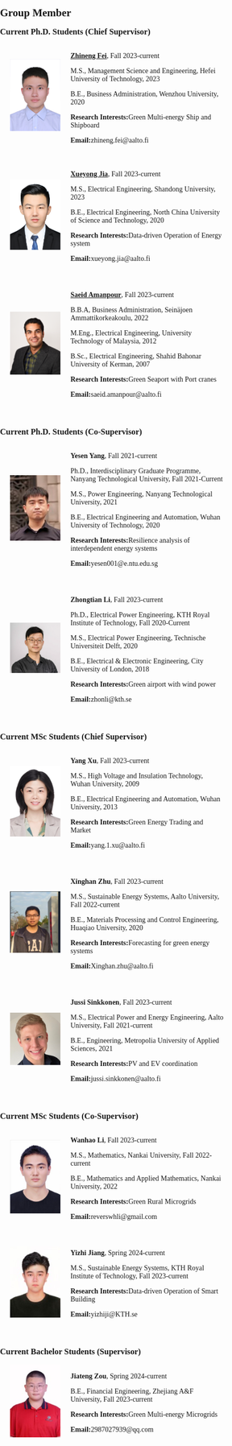 <h1 id="members"></h1>

<h2 style="margin: 30px 0px -15px;">Group Member<temp style="font-size:15px;"></temp></h2>

<style>
  body {
    font-family: "Times New Roman", sans-serif;
    margin: 0;
    padding: 0;
    box-sizing: border-box;
  }

  figure {
    display: flex;
    align-items: center;
    padding: 20px;
    margin-left: 0; 
  }

 img {
    /* width: 10;
    height: auto; */
    margin-right: 20px;
  } 

  figcaption {
    margin: 0;
  }

</style>

<body>

<h3 style="margin: 30px 0px 5px;">Current Ph.D. Students (Chief Supervisor)</h3>

<figure style="padding-top: 2px;">
  <img src="./assets/img/Zhineng.png" alt="Description" width="100" height="auto">
  <figcaption>
    <p style="margin-bottom: 1px;"><a href="https://scholar.google.com.hk/citations?user=U3qM0kAAAAAJ&hl=en&oi=ao"><strong>Zhineng Fei</strong></a>, Fall 2023-current</p>
    <p style="margin-bottom: 1px;">M.S., Management Science and Engineering, Hefei University of Technology, 2023</p>
    <p style="margin-bottom: 1px;">B.E., Business Administration, Wenzhou University, 2020</p>
    <p style="margin-bottom: 1px;"><strong>Research Interests:</strong>Green Multi-energy Ship and Shipboard</p>
    <p style="margin-bottom: 1px;"><strong>Email:</strong>zhineng.fei@aalto.fi</p>
  </figcaption>
</figure>
<figure style="padding-top: 2px;">
  <img src="./assets/img/Jia.png" alt="Description" width="100" height="auto">
  <figcaption style="margin-bottom: 5px;">
    <p style="margin-bottom: 1px;"><a href="https://scholar.google.com.hk/citations?user=blA_MDsAAAAJ&hl=en&oi=ao"><strong>Xueyong Jia</strong></a>, Fall 2023-current</p>
    <p style="margin-bottom: 1px;">M.S., Electrical Engineering, Shandong University, 2023</p>
    <p style="margin-bottom: 1px;">B.E., Electrical Engineering, North China University of Science and Technology, 2020</p>
    <p style="margin-bottom: 1px;"><strong>Research Interests:</strong>Data-driven Operation of Energy system</p>
    <p style="margin-bottom: 1px;"><strong>Email:</strong>xueyong.jia@aalto.fi</p>
  </figcaption>
</figure>
<figure style="padding-top: 2px;">
  <img src="./assets/img/Amanpour.png" alt="Description" width="100" height="auto">
  <figcaption style="margin-bottom: 5px;">
    <p style="margin-bottom: 1px;"><a href="https://scholar.google.com.hk/citations?hl=en&user=kPJ0CpQAAAAJ"><strong>Saeid Amanpour</strong></a>, Fall 2023-current</p>
    <p style="margin-bottom: 1px;">B.B.A, Business Administration, Seinäjoen Ammattikorkeakoulu, 2022</p>
    <p style="margin-bottom: 1px;">M.Eng., Electrical Engineering, University Technology of Malaysia, 2012</p>
    <p style="margin-bottom: 1px;">B.Sc., Electrical Engineering, Shahid Bahonar University of Kerman, 2007</p>
    <p style="margin-bottom: 1px;"><strong>Research Interests:</strong>Green Seaport with Port cranes</p>
    <p style="margin-bottom: 1px;"><strong>Email:</strong>saeid.amanpour@aalto.fi</p>
  </figcaption>
</figure>

<h3 style="margin: 30px 0px 5px;">Current Ph.D. Students (Co-Supervisor)</h3>
<figure style="padding-top: 2px;">
  <img src="./assets/img/Yesen.png" alt="Description" width="100" height="auto">
  <figcaption style="margin-bottom: 5px;">
    <p style="margin-bottom: 1px;"><strong>Yesen Yang</strong>, Fall 2021-current</p>
    <p style="margin-bottom: 1px;">Ph.D., Interdisciplinary Graduate Programme, Nanyang Technological University, Fall 2021-Current</p>
    <p style="margin-bottom: 1px;">M.S., Power Engineering, Nanyang Technological University, 2021</p>
    <p style="margin-bottom: 1px;">B.E., Electrical Engineering and Automation, Wuhan University of Technology, 2020</p>
    <p style="margin-bottom: 1px;"><strong>Research Interests:</strong>Resilience analysis of interdependent energy systems</p>
    <p style="margin-bottom: 1px;"><strong>Email:</strong>yesen001@e.ntu.edu.sg</p>
  </figcaption>
</figure>
<figure style="padding-top: 2px;">
  <img src="./assets/img/zhongtian.png" alt="Description" width="100" height="auto">
  <figcaption style="margin-bottom: 5px;">
    <p style="margin-bottom: 1px;"><strong>Zhongtian Li</strong>, Fall 2023-current</p>
    <p style="margin-bottom: 1px;">Ph.D., Electrical Power Engineering, KTH Royal Institute of Technology, Fall 2020-Current</p>
    <p style="margin-bottom: 1px;">M.S., Electrical Power Engineering, Technische Universiteit Delft, 2020</p>
    <p style="margin-bottom: 1px;">B.E., Electrical & Electronic Engineering, City University of London, 2018</p>
    <p style="margin-bottom: 1px;"><strong>Research Interests:</strong>Green airport with wind power</p>
    <p style="margin-bottom: 1px;"><strong>Email:</strong>zhonli@kth.se</p>
  </figcaption>
</figure>

<h3 style="margin: 30px 0px 5px;">Current MSc Students (Chief Supervisor)</h3>
<figure style="padding-top: 2px;">
  <img src="./assets/img/xuyang.png" alt="Description" width="100" height="auto">
  <figcaption style="margin-bottom: 5px;">
    <p style="margin-bottom: 1px;"><strong>Yang Xu</strong>, Fall 2023-current</p>
    <p style="margin-bottom: 1px;">M.S., High Voltage and Insulation Technology, Wuhan University, 2009</p>
    <p style="margin-bottom: 1px;">B.E., Electrical Engineering and Automation, Wuhan University, 2013</p>
    <p style="margin-bottom: 1px;"><strong>Research Interests:</strong>Green Energy Trading and Market</p>
    <p style="margin-bottom: 1px;"><strong>Email:</strong>yang.1.xu@aalto.fi</p>
  </figcaption>
</figure>
<figure style="padding-top: 2px;">
  <img src="./assets/img/xinghan.png" alt="Description" width="100" height="auto">
  <figcaption style="margin-bottom: 5px;">
    <p style="margin-bottom: 1px;"><strong>Xinghan Zhu</strong>, Fall 2023-current</p>
    <p style="margin-bottom: 1px;">M.S., Sustainable Energy Systems, Aalto University, Fall 2022-current</p>
    <p style="margin-bottom: 1px;">B.E., Materials Processing and Control Engineering,  Huaqiao University, 2020</p>
    <p style="margin-bottom: 1px;"><strong>Research Interests:</strong>Forecasting for green energy systems</p>
    <p style="margin-bottom: 1px;"><strong>Email:</strong>Xinghan.zhu@aalto.fi</p>
  </figcaption>
</figure>
<figure style="padding-top: 2px;">
  <img src="./assets/img/Sinkkonen.png" alt="Description" width="100" height="auto">
  <figcaption style="margin-bottom: 5px;">
    <p style="margin-bottom: 1px;"><strong>Jussi Sinkkonen</strong>, Fall 2023-current</p>
    <p style="margin-bottom: 1px;">M.S., Electrical Power and Energy Engineering, Aalto University, Fall 2021-current</p>
    <p style="margin-bottom: 1px;">B.E., Engineering, Metropolia University of Applied Sciences, 2021</p>
    <p style="margin-bottom: 1px;"><strong>Research Interests:</strong>PV and EV coordination</p>
    <p style="margin-bottom: 1px;"><strong>Email:</strong>jussi.sinkkonen@aalto.fi</p>
  </figcaption>
</figure>

<h3 style="margin: 30px 0px 5px;">Current MSc Students (Co-Supervisor)</h3>
<figure style="padding-top: 2px;">
  <img src="./assets/img/wanhao.png" alt="Description" width="100" height="auto">
  <figcaption style="margin-bottom: 5px;">
    <p style="margin-bottom: 1px;"><strong>Wanhao Li</strong>, Fall 2023-current</p>
    <p style="margin-bottom: 1px;">M.S., Mathematics, Nankai University, Fall 2022-current</p>
    <p style="margin-bottom: 1px;">B.E., Mathematics and Applied Mathematics, Nankai University, 2022</p>
    <p style="margin-bottom: 1px;"><strong>Research Interests:</strong>Green Rural Microgrids</p>
    <p style="margin-bottom: 1px;"><strong>Email:</strong>reverswhli@gmail.com</p>
  </figcaption>
</figure>
<figure style="padding-top: 2px;">
  <img src="./assets/img/Yizhi.png" alt="Description" width="100" height="auto">
  <figcaption style="margin-bottom: 5px;">
    <p style="margin-bottom: 1px;"><strong>Yizhi Jiang</strong>, Spring 2024-current</p>
    <p style="margin-bottom: 1px;">M.S., Sustainable Energy Systems, KTH Royal Institute of Technology, Fall 2023-current</p>
    <p style="margin-bottom: 1px;"><strong>Research Interests:</strong>Data-driven Operation of Smart Building</p>
    <p style="margin-bottom: 1px;"><strong>Email:</strong>yizhiji@KTH.se</p>
  </figcaption>
</figure>
<h3 style="margin: 30px 0px 5px;">Current Bachelor Students (Supervisor)</h3>
<figure style="padding-top: 2px;">
  <img src="./assets/img/Jiateng.png" alt="Description" width="100" height="auto">
  <figcaption style="margin-bottom: 5px;">
    <p style="margin-bottom: 1px;"><strong>Jiateng Zou</strong>, Spring 2024-current</p>
    <p style="margin-bottom: 1px;">B.E., Financial Engineering, Zhejiang A&F University, Fall 2023-current</p>
    <p style="margin-bottom: 1px;"><strong>Research Interests:</strong>Green Multi-energy Microgrids</p>
    <p style="margin-bottom: 1px;"><strong>Email:</strong>2987027939@qq.com</p>
  </figcaption>
</figure>

</body>






































<!-- <li><strong>[NOV. 2023]</strong> <span style="color:#e74d3c"><a href="https://icloud.songchen.science/?/AHE%20Measurement/">I-V Measurement System</a></span> has been released.</li>
<li><strong>[OCT. 2023]</strong> The Tech Blog <span style="color:#e74d3c"><a href="https://songchen.science/blog/">"The Hitchhiker's Guide to Galaxy"</a></span> has now integrated an <span style="color:#e74d3c"><a href="https://icloud.songchen.science">onedrive file list program</a></span> implemented by calling API.</li>
<li><strong>[OCT. 2023]</strong> The Tech Blog <span style="color:#e74d3c"><a href="https://songchen.science/blog/">"The Hitchhiker's Guide to Galaxy"</a></span> has now a <span style="color:#e74d3c"><a href="https://songchen.science/blog/zh-CN">chinese version</a></span>. The content inside can be separately edited. Later maybe a german version.</li>
<li><strong>[OCT. 2023]</strong> A Tech Blog <span style="color:#e74d3c"><a href="https://songchen.science/blog/">"The Hitchhiker's Guide to Galaxy"</a></span> was integrated to this personal homepage, the webblog is based on <span style="color:#e74d3c"><a href="https://hexo.io/">Hexo</a></span>: a webblog framework</li>
<li><strong>[SEP. 2023]</strong> The BeMAGIC Final Event will be held between 14-15 December 2023 at <span style="color:#e74d3c"><a href="https://www.uab.cat/web/universitat-autonoma-de-barcelona-1345467954774.html">UAB</a></span>, Barcelona, Spain.</li>	
<li><strong>[AUG. 2023]</strong> <a href="https://song-chen1.github.io/">Personal Homepage</a>, I will begin to upload some built-by-myself softwares and scripts to the <span style="color:#e74d3c"><a href="https://github.com/song-chen1/">GitHub</a></span> to help this community.</li>
<li><strong>[AUG. 2023]</strong> I will participate in the upcoming 13th Joint European Magnetic Symposia <a href="https://www.jems2023.es/">JEMS2023</a>, in the form of poster presentation with the title <span style="color:#e74d3c"><a href="./assets/files/JEMS2023_Song">Reversible magneto-Ionic effect in crystallized W-CoFeB-MgO-HfO2 ultra-thin films with perpendicular anisotropy.</a></span></li>
<li><strong>[JUN. 2023]</strong> Secondment at the institute <a href="https://www.imm.cnr.it/">CNR-IMM</a>, in collarboartion with professor <span style="color:#e74d3c"><a href="https://www.mdm.imm.cnr.it/users/lamperti-alessio">Alessio Lamperti.</a></span></li>
<li><strong>[DEC. 2022]</strong> Secondment at the  <a href="https://www.aalto.fi/en/department-of-applied-physics">department Applied Physics of Aalto University</a>, in collarboartion with professor <span style="color:#e74d3c"><a href="https://www.aalto.fi/en/people/sebastiaan-van-dijken">Sebastiaan van Dijken.</a></span></li>
<li><strong>[JUN. 2022]</strong> Secondment at the  <a href="https://www.aalto.fi/en/department-of-applied-physics">department Applied Physics of Aalto University</a>, in collarboartion with professor <span style="color:#e74d3c"><a href="https://www.aalto.fi/en/people/sebastiaan-van-dijken">Sebastiaan van Dijken.</a></span></li> -->

<!-- <li> <a href="javascript:toggle_vis('newsmore')">Show more</a> </li>
<div id="newsmore" style="display:none">
<li><strong>[JUN. 2021]</strong> Join the <a href="https://www.spin-ion.com/">Spin-Ion Technologies</a>, involved in the <a href="https://bemagic-etn.eu/">BeMAGIC</a> program (Marie Sklodowska-Curie European Training Network).</li>
</div> -->


